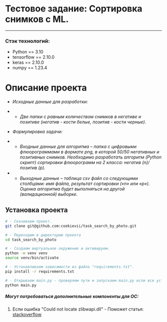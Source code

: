 # Тестовое задание: Сортировка снимков с ML.

----------

### Стэк технологий:

* Python == 3.10
* tensorflow == 2.10.0
* keras == 2.10.0
* numpy == 1.23.4

# Описание проекта

* *Исходные данные для разработки:*

* * _Две папки с равным количеством снимков в негативе и позитиве (негатив - кости белые, позитив - кости черные)._


* *Формулировка задачи:*

* * _Входные данные для алгоритма – папка с цифровыми флюорограммами в формате png, в которой 50/50 негативных и 
позитивных снимков. Необходимо разработать алгоритм (Python скрипт) сортировки флюорограмм на 2 класса: негатив 
(n)/позитив (p)._


* * _Выходные данные – таблица csv файл со следующими столбцами: имя файла, результат сортировки 
(«n» или «p»). Оценка алгоритма будет выполняться на другой (валидационной) выборке._


## Установка проекта

```bash
# - Скачиваем проект.
git clone git@github.com:cookievii/task_search_by_photo.git

# - Переходим в директорию проекта 
cd task_search_by_photo

# - Cоздаем виртуальное окружение и активируем.
python -m venv venv
source venv/bin/activate

# - Устанавливаем зависимости из файла "requirements.txt".
pip install -r requirements.txt

# - Открываем main.py - проверяем пути и запускаем main.py если все устраивает.
python main.py
```

##### *Могут потребоваться дополнительные компоненты для ОС:*

1. Если ошибка "Could not locate zlibwapi.dll" - Поможет статья: [stackoverflow](https://stackoverflow.com/questions/72356588/could-not-locate-zlibwapi-dll-please-make-sure-it-is-in-your-library-path)
